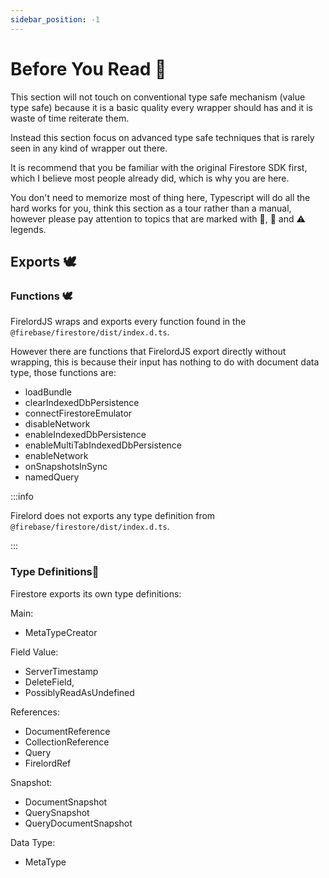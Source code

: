 ```yaml
---
sidebar_position: -1
---
```


# Before You Read 🐤

This section will not touch on conventional type safe mechanism (value type safe) because it is a basic quality every wrapper should has and it is waste of time reiterate them.

Instead this section focus on advanced type safe techniques that is rarely seen in any kind of wrapper out there.

It is recommend that you be familiar with the original Firestore SDK first, which I believe most people already did, which is why you are here.

You don't need to memorize most of thing here, Typescript will do all the hard works for you, think this section as a tour rather than a manual, however please pay attention to topics that are marked with 🦜, 🐧 and ⚠️ legends.

## Exports 🕊️

### Functions 🕊️

FirelordJS wraps and exports every function found in the `@firebase/firestore/dist/index.d.ts`.

However there are functions that FirelordJS export directly without wrapping, this is because their input has nothing to do with document data type, those functions are:

- loadBundle
- clearIndexedDbPersistence
- connectFirestoreEmulator
- disableNetwork
- enableIndexedDbPersistence
- enableMultiTabIndexedDbPersistence
- enableNetwork
- onSnapshotsInSync
- namedQuery

:::info

Firelord does not exports any type definition from `@firebase/firestore/dist/index.d.ts`.

:::

### Type Definitions🦜

Firestore exports its own type definitions:

Main:

- MetaTypeCreator

Field Value:

- ServerTimestamp
- DeleteField,
- PossiblyReadAsUndefined

References:

- DocumentReference
- CollectionReference
- Query
- FirelordRef

Snapshot:

- DocumentSnapshot
- QuerySnapshot
- QueryDocumentSnapshot

Data Type:

- MetaType
